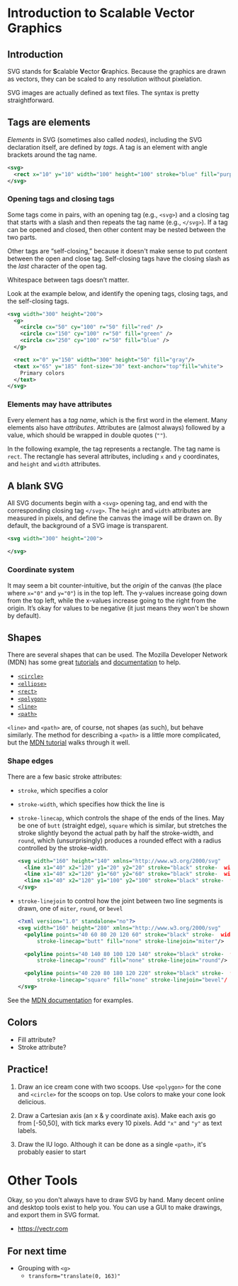# Introduction to Scalable Vector Graphics

## Introduction

SVG stands for **S**calable **V**ector **G**raphics. Because the graphics are drawn as vectors, they can be scaled to any resolution without pixelation.

SVG images are actually defined as text files. The syntax is pretty straightforward.

## Tags are elements
_Elements_ in SVG (sometimes also called _nodes_), including the SVG declaration itself, are defined by _tags_. A tag is an element with angle brackets around the tag name.

```svg
<svg>
  <rect x="10" y="10" width="100" height="100" stroke="blue" fill="purple" />
</svg>
```

### Opening tags and closing tags
Some tags come in pairs, with an opening tag (e.g., `<svg>`) and a closing tag that starts with a slash and then repeats the tag name (e.g., `</svg>`). If a tag can be opened and closed, then other content may be nested between the two parts.

Other tags are “self-closing,” because it doesn't make sense to put content between the open and close tag. Self-closing tags have the closing slash as the _last_ character of the open tag.

Whitespace between tags doesn’t matter.

Look at the example below, and identify the opening tags, closing tags, and the self-closing tags.

```svg
<svg width="300" height="200">
  <g>
    <circle cx="50" cy="100" r="50" fill="red" />
    <circle cx="150" cy="100" r="50" fill="green" />
    <circle cx="250" cy="100" r="50" fill="blue" />
  </g>

  <rect x="0" y="150" width="300" height="50" fill="gray"/>
  <text x="65" y="185" font-size="30" text-anchor="top"fill="white">
    Primary colors
  </text>
</svg>
```

### Elements may have attributes
Every element has a _tag name_, which is the first word in the element. Many elements also have _attributes_. Attributes are (almost always) followed by a value, which should be wrapped in double quotes (`""`).

In the following example, the tag represents a rectangle. The tag name is `rect`. The rectangle has several attributes, including `x` and `y` coordinates, and `height` and `width` attributes.

## A blank SVG
All SVG documents begin with a `<svg>` opening tag, and end with the corresponding closing tag `</svg>`. The `height` and `width` attributes are measured in pixels, and define the canvas the image will be drawn on. By default, the background of a SVG image is transparent.

```svg
<svg width="300" height="200">

</svg>
```
### Coordinate system
It may seem a bit counter-intuitive, but the _origin_ of the canvas (the place where `x="0"` and `y="0"`) is in the top left. The y-values increase going down from the top left, while the x-values increase going to the right from the origin. It’s okay for values to be negative (it just means they won't be shown by default).

## Shapes

There are several shapes that can be used. The Mozilla Developer Network (MDN) has some great [tutorials][MDN tutorial] and [documentation][MDN documentation] to help.

* [`<circle>`][circle]
* [`<ellipse>`][ellipse]
* [`<rect>`][rect]
* [`<polygon>`][polygon]
* [`<line>`][line]
* [`<path>`][path]

`<line>` and `<path>` are, of course, not shapes (as such), but behave similarly. The method for describing a `<path>` is a little more complicated, but the [MDN tutorial][path_tutorial] walks through it well.

[circle]:https://developer.mozilla.org/en-US/docs/Web/SVG/Element/circle
[ellipse]:https://developer.mozilla.org/en-US/docs/Web/SVG/Element/ellipse
[rect]:https://developer.mozilla.org/en-US/docs/Web/SVG/Element/rect
[polygon]:https://developer.mozilla.org/en-US/docs/Web/SVG/Element/polygon
[line]:https://developer.mozilla.org/en-US/docs/Web/SVG/Element/line
[path]:https://developer.mozilla.org/en-US/docs/Web/SVG/Element/path
[path_tutorial]:https://developer.mozilla.org/en-US/docs/Web/SVG/Tutorial/Paths

[MDN documentation]:https://developer.mozilla.org/en-US/docs/Web/SVG
[MDN tutorial]:https://developer.mozilla.org/en-US/docs/Web/SVG/Tutorial

### Shape edges

There are a few basic stroke attributes:

* `stroke`, which specifies a color

* `stroke-width`, which specifies how thick the line is

* `stroke-linecap`, which controls the shape of the ends of the lines. May be one of `butt` (straight edge), `square` which is similar, but stretches the stroke slightly beyond the actual path by half the stroke-width, and `round`, which (unsurprisingly) produces a rounded effect with a radius controlled by the stroke-width.

  ```svg
  <svg width="160" height="140" xmlns="http://www.w3.org/2000/svg"   version="1.1">
    <line x1="40" x2="120" y1="20" y2="20" stroke="black" stroke-  width="20" stroke-linecap="butt"/>
    <line x1="40" x2="120" y1="60" y2="60" stroke="black" stroke-  width="20" stroke-linecap="square"/>
    <line x1="40" x2="120" y1="100" y2="100" stroke="black" stroke-  width="20" stroke-linecap="round"/>
  </svg>
  ```

* `stroke-linejoin` to control how the joint between two line segments is drawn, one of `miter`, `round`, or `bevel`

  ```svg
  <?xml version="1.0" standalone="no"?>
  <svg width="160" height="280" xmlns="http://www.w3.org/2000/svg"   version="1.1">
    <polyline points="40 60 80 20 120 60" stroke="black" stroke-  width="20"
        stroke-linecap="butt" fill="none" stroke-linejoin="miter"/>

    <polyline points="40 140 80 100 120 140" stroke="black" stroke-  width="20"
        stroke-linecap="round" fill="none" stroke-linejoin="round"/>

    <polyline points="40 220 80 180 120 220" stroke="black" stroke-  width="20"
        stroke-linecap="square" fill="none" stroke-linejoin="bevel"/  >
  </svg>
  ```

See the [MDN documentation](https://developer.mozilla.org/en-US/docs/Web/SVG/Tutorial/Fills_and_Strokes) for examples.

## Colors

* Fill attribute?
* Stroke attribute?

## Practice!

1. Draw an ice cream cone with two scoops. Use `<polygon>` for the cone and `<circle>` for the scoops on top. Use colors to make your cone look delicious.

2. Draw a Cartesian axis (an x & y coordinate axis). Make each axis go from [-50,50], with tick marks every 10 pixels. Add `"x"` and `"y"` as text labels.

3. Draw the IU logo. Although it can be done as a single `<path>`, it's probably easier to start

# Other Tools

Okay, so you don't always have to draw SVG by hand. Many decent online and desktop tools exist to help you. You can use a GUI to make drawings, and export them in SVG format.

* https://vectr.com

## For next time

* Grouping with `<g>`
  - `transform="translate(0, 163)"`

